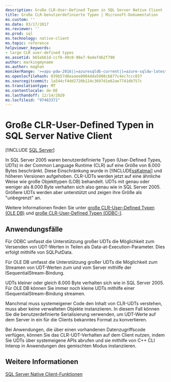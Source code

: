 ```yaml
---
description: Große CLR-User-Defined Typen in SQL Server Native Client
title: Große CLR-benutzerdefinierte Typen | Microsoft-Dokumentation
ms.custom: ''
ms.date: 03/17/2017
ms.reviewer: ''
ms.prod: sql
ms.technology: native-client
ms.topic: reference
helpviewer_keywords:
- large CLR user-defined types
ms.assetid: b65eb61d-ccf6-49c0-98e7-9a4ef4b2f790
author: markingmyname
ms.author: maghan
monikerRange: '>=aps-pdw-2016||=azuresqldb-current||=azure-sqldw-latest||>=sql-server-2016||>=sql-server-linux-2017||=azuresqldb-mi-current'
ms.openlocfilehash: 039b57d8eaaee8004dda5988cb877c4ec7ccc037
ms.sourcegitcommit: 1a544cf4dd2720b124c3697d1e62ae7741db757c
ms.translationtype: MT
ms.contentlocale: de-DE
ms.lasthandoff: 12/14/2020
ms.locfileid: "97463371"
---
```

# <a name="large-clr-user-defined-types-in-sql-server-native-client"></a>Große CLR-User-Defined Typen in SQL Server Native Client
[!INCLUDE [SQL Server](../../../includes/applies-to-version/sql-asdb-asdbmi-asa-pdw.md)]

  In SQL Server 2005 waren benutzerdefinierte Typen (User-Defined Types, UDTs) in der Common Language Runtime (CLR) auf eine Größe von 8.000 Bytes beschränkt. Diese Einschränkung wurde in [!INCLUDE[ssKatmai](../../../includes/sskatmai-md.md)] und höheren Versionen aufgehoben. CLR-UDTs werden jetzt auf eine ähnliche Weise wie große Objekttypen (LOB) behandelt. UDTs mit genau oder weniger als 8.000 Byte verhalten sich also genau wie in SQL Server 2005. Größere UDTs werden aber unterstützt und zeigen ihre Größe als "unbegrenzt" an.  
  
 Weitere Informationen finden Sie unter [große CLR-User-Defined Typen &#40;OLE DB&#41;](../../../relational-databases/native-client/ole-db/large-clr-user-defined-types-ole-db.md) und [große CLR-User-Defined Typen &#40;ODBC-&#41;](../../../relational-databases/native-client/odbc/large-clr-user-defined-types-odbc.md).  
  
## <a name="use-cases"></a>Anwendungsfälle  
 Für ODBC umfasst die Unterstützung großer UDTs die Möglichkeit zum Versenden von UDT-Werten in Teilen als Data-at-Execution-Parameter. Dies erfolgt mithilfe von SQLPutData.  
  
 Für OLE DB umfasst die Unterstützung großer UDTs die Möglichkeit zum Streamen von UDT-Werten zum und vom Server mithilfe der ISequentialStream-Bindung.  
  
 UDTs kleiner oder gleich 8.000 Byte verhalten sich wie in SQL Server 2005. Für OLE DB können Sie immer noch kleine UDTs mithilfe einer ISequentialStream-Bindung streamen.  
  
 Manchmal muss systemeigener Code den Inhalt von CLR-UDTs verstehen, muss aber keine verwalteten Objekte instanziieren. In diesem Fall können Sie die benutzerdefinierte Serialisierung verwenden, um UDT-Werte auf dem Server in ein für die Clients bekanntes Format zu konvertieren.  
  
 Bei Anwendungen, die über einen vorhandenen Datenzugriffscode verfügen, können Sie das CLR-UDT-Verhalten auf dem Client nutzen, indem Sie UDTs über systemeigene APIs abrufen und sie mithilfe von C++ CLI Interop in Anwendungen des gemischten Modus instanziieren.  
  
## <a name="see-also"></a>Weitere Informationen  
 [SQL Server Native Client-Funktionen](../../../relational-databases/native-client/features/sql-server-native-client-features.md)  
  
  

